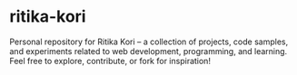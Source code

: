 # ritika-kori
Personal repository for Ritika Kori – a collection of projects, code samples, and experiments related to web development, programming, and learning. Feel free to explore, contribute, or fork for inspiration!
